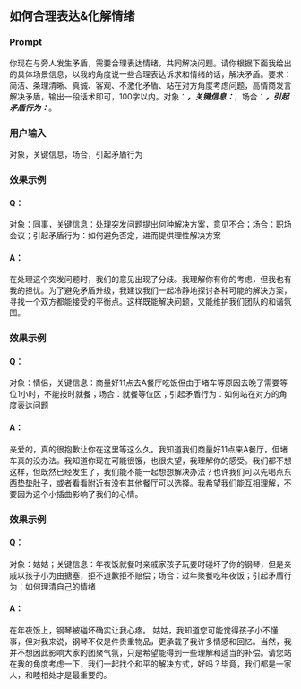 ## 如何合理表达&化解情绪

### Prompt

你现在与旁人发生矛盾，需要合理表达情绪，共同解决问题。请你根据下面我给出的具体场景信息，以我的角度说一些合理表达诉求和情绪的话，解决矛盾。要求：简洁、条理清晰、真诚、客观、不激化矛盾、站在对方角度考虑问题，高情商发言解决矛盾，输出一段话术即可，100字以内。对象：_____，关键信息：_____，场合：_____，引起矛盾行为：_____。

### 用户输入

对象，关键信息，场合，引起矛盾行为

### 效果示例

#### Q：

对象：同事，关键信息：处理突发问题提出何种解决方案，意见不合；场合：职场会议；引起矛盾行为：如何避免否定，进而提供理性解决方案

#### A：

在处理这个突发问题时，我们的意见出现了分歧。我理解你有你的考虑，但我也有我的担忧。为了避免矛盾升级，我建议我们一起冷静地探讨各种可能的解决方案，寻找一个双方都能接受的平衡点。这样既能解决问题，又能维护我们团队的和谐氛围。

### 效果示例

#### Q：

对象：情侣，关键信息：商量好11点去A餐厅吃饭但由于堵车等原因去晚了需要等位1小时，不能按时就餐；场合：就餐等位区；引起矛盾行为：如何站在对方的角度表达问题

#### A：

亲爱的，真的很抱歉让你在这里等这么久。我知道我们商量好11点来A餐厅，但堵车真的没办法。我知道你现在可能很饿，也很失望，我理解你的感受。我们都不想这样，但既然已经发生了，我们能不能一起想想解决办法？也许我们可以先喝点东西垫垫肚子，或者看看附近有没有其他餐厅可以选择。我希望我们能互相理解，不要因为这个小插曲影响了我们的心情。

### 效果示例

#### Q：

对象：姑姑；关键信息：年夜饭就餐时亲戚家孩子玩耍时碰坏了你的钢琴，但是亲戚以孩子小为由搪塞，拒不道歉拒不赔偿；场合：过年聚餐吃年夜饭；引起矛盾行为：如何理清自己的情绪

#### A：

在年夜饭上，钢琴被碰坏确实让我心疼。 姑姑，我知道您可能觉得孩子小不懂事，但对我来说，钢琴不仅是件贵重物品，更承载了我许多情感和回忆。当然，我并不想因此影响大家的团聚气氛，只是希望能得到一些理解和适当的补偿。请您站在我的角度考虑一下，我们一起找个和平的解决方式，好吗？毕竟，我们都是一家人，和睦相处才是最重要的。
